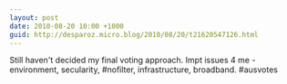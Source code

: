 ```yaml
---
layout: post
date: 2010-08-20 10:00 +1000
guid: http://desparoz.micro.blog/2010/08/20/t21620547126.html
---
```

Still haven't decided my final voting approach. Impt issues 4 me - environment, secularity, #nofilter, infrastructure, broadband. #ausvotes
